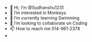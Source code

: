 - 👋 Hi, I’m @Sudhanshu1231
- 👀 I’m interested in Monkeys
- 🌱 I’m currently learning Swimming
- 💞️ I’m looking to collaborate on Coding
- 📫 How to reach me 514-961-2378
-

<!---
Sudhanshu1231/Sudhanshu1231 is a ✨ special ✨ repository because its `README.md` (this file) appears on your GitHub profile.
You can click the Preview link to take a look at your changes.
--->
